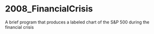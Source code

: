 # 2008_FinancialCrisis
A brief program that produces a labeled chart of the S&amp;P 500 during the financial crisis
